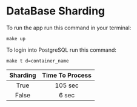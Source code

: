 # DataBase Sharding 

To run the app run this command in your terminal:

```
make up
```

To login into PostgreSQL run this command:

```
make t d=container_name
```

| Sharding | Time To Process |
| :---: | :---: |
| True | 105 sec |
| False | 6 sec |
